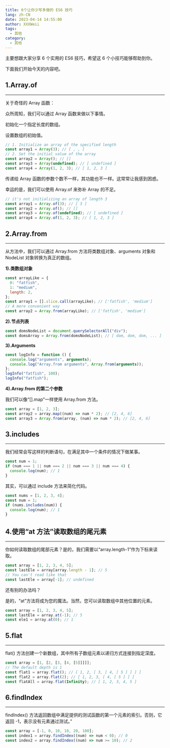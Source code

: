 ```yaml
---
title: 6个让你少写多做的 ES6 技巧
lang: zh-CN
date: 2023-04-14 14:55:00
author: XXXWeii
tags:
  - 其他
category:
  - 其他
---
```


主要想跟大家分享 6 个实用的 ES6 技巧，希望这 6 个小技巧能够帮助到你。

下面我们开始今天的内容吧。

## 1.Array.of

---

关于奇怪的 Array 函数：

众所周知，我们可以通过 Array 函数来做以下事情。

初始化一个指定长度的数组。

设置数组的初始值。

```js
// 1. Initialize an array of the specified length
const array1 = Array(3); // [ , , ]
// 2. Set the initial value of the array
const array2 = Array(); // []
const array3 = Array(undefined); // [ undefined ]
const array4 = Array(1, 2, 3); // [ 1, 2, 3 ]
```

传递给 Array 函数的参数个数不一样，其功能也不一样。这常常让我感到困惑。

幸运的是，我们可以使用 Array.of 来弥补 Array 的不足。

```js
// it's not initializing an array of length 3
const array1 = Array.of(3); // [ 3 ]
const array2 = Array.of(); // []
const array3 = Array.of(undefined); // [ undefined ]
const array4 = Array.of(1, 2, 3); // [ 1, 2, 3 ]
```

## 2.Array.from

---

从方法中，我们可以通过 Array.from 方法将类数组对象、arguments 对象和 NodeList 对象转换为真正的数组。

**1).类数组对象**

```js
const arrayLike = {
  0: "fatfish",
  1: "medium",
  length: 2,
};
const array1 = [].slice.call(arrayLike); // ['fatfish', 'medium']
// A more convenient way
const array2 = Array.from(arrayLike); // ['fatfish', 'medium']
```

**2).节点列表**

```js
const domsNodeList = document.querySelectorAll("div");
const domsArray = Array.from(domsNodeList); // [ dom, dom, dom, ... ]
```

**3).Arguments**

```js
const logInfo = function () {
  console.log("arguments", arguments);
  console.log("Array.from arguments", Array.from(arguments));
};
logInfo("fatfish", 100);
logInfo("fatfish");
```

**4).Array.from 的第二个参数**

我们可以像“[].map”一样使用 Array.from 方法。

```js
const array = [1, 2, 3];
const array2 = array.map((num) => num * 2); // [2, 4, 6]
const array3 = Array.from(array, (num) => num * 2); // [2, 4, 6]
```

## 3.includes

---

我们经常会写这样的判断语句，在满足其中一个条件的情况下做某事。

```js
const num = 1;
if (num === 1 || num === 2 || num === 3 || num === 4) {
  console.log(num); // 1
}
```

其实，可以通过 include 方法来简化代码。

```js
const nums = [1, 2, 3, 4];
const num = 1;
if (nums.includes(num)) {
  console.log(num); // 1
}
```

## 4.使用“at 方法”读取数组的尾元素

---

你如何读取数组的尾部元素？是的，我们需要以“array.length-1”作为下标来读取。

```js
const array = [1, 2, 3, 4, 5];
const lastEle = array[array.length - 1]; // 5
// You can't read like that
const lastEle = array[-1]; // undefined
```

还有别的办法吗？

是的，“at”方法将成为您的魔法。当然，您可以读取数组中其他位置的元素。

```js
const array = [1, 2, 3, 4, 5];
const lastEle = array.at(-1); // 5
const ele1 = array.at(0); // 1
```

## 5.flat

---

flat() 方法创建一个新数组，其中所有子数组元素以递归方式连接到指定深度。

```js
const array = [1, [2, [3, [4, [5]]]]];
// The default depth is 1
const flat1 = array.flat(); // [ 1, 2, [ 3, [ 4, [ 5 ] ] ] ]
const flat2 = array.flat(2); // [ 1, 2, 3, [ 4, [ 5 ] ] ]
const flatAll = array.flat(Infinity); // [ 1, 2, 3, 4, 5 ]
```

## 6.findIndex

---

findIndex() 方法返回数组中满足提供的测试函数的第一个元素的索引。否则，它返回 -1，表示没有元素通过测试。”

```js
const array = [-1, 0, 10, 10, 20, 100];
const index1 = array.findIndex((num) => num < 0); // 0
const index2 = array.findIndex((num) => num >= 10); // 2
```
